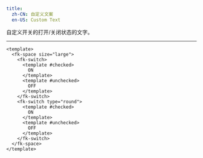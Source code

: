 ```yaml
title:
  zh-CN: 自定义文案
  en-US: Custom Text
```


自定义开关的打开/关闭状态的文字。

---


```vue { "component": true } 
<template>
  <fk-space size="large">
    <fk-switch>
      <template #checked>
        ON
      </template>
      <template #unchecked>
        OFF
      </template>
    </fk-switch>
    <fk-switch type="round">
      <template #checked>
        ON
      </template>
      <template #unchecked>
        OFF
      </template>
    </fk-switch>
  </fk-space>
</template>
```
